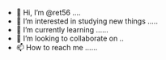 - 👋 Hi, I’m @ret56 ....
- 👀 I’m interested in studying new things .....
- 🌱 I’m currently learning ......
- 💞️ I’m looking to collaborate on ..
- 📫 How to reach me ......
  

<!---
ret56/ret56 is a ✨ special ✨ repository because its `README.md` (this file) appears on your GitHub profile.
You can click the Preview link to take a look at your changes.
--->
